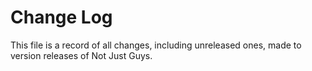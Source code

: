 # Change Log

This file is a record of all changes, including unreleased ones, made to version releases of Not Just Guys.


